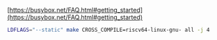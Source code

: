 [https://busybox.net/FAQ.html#getting_started](https://busybox.net/FAQ.html#getting_started)

```sh
LDFLAGS="--static" make CROSS_COMPILE=riscv64-linux-gnu- all -j 4
```
